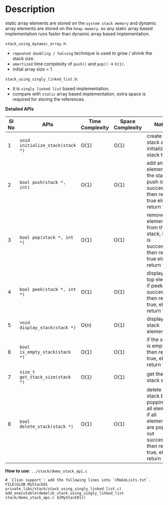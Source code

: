 # Description

static array elements are stored on the `system stack memory` and dynamic array elements are
 stored on the `heap memory`. so any static array based implementation runs faster than dynamic
  array based implementation.

`stack_using_dynamic_array.h`:
- `repeated doubling / halving` technique is used to grow / shrink the stack size.
- `amortized` time complexity of `push()` and `pop()` -> `O(1)`.
- initial array size = 1

`stack_using_singly_linked_list.h`:
- it is `singly linked list` based implementation.
- compare with `static` array based implementation, extra space is required for storing the references.

**Detailed APIs**

Sl No | APIs                             | Time Complexity | Space Complexity | Notes
------|----------------------------------|-----------------|------------------|------------------------------------------------------------------------------------
1     | `void initialize_stack(stack *)` | O(1)            | O(1)             | create the stack and initialize the stack top
2     | `bool push(stack *, int)`         | O(1)            | O(1)             | add an element into the stack, if push is successful, then return true else return false
3     | `bool pop(stack *, int *)`        | O(1)            | O(1)             | remove an element from the stack, if pop is successful then return true else return false
4     | `bool peek(stack *, int *)`       | O(1)            | O(1)             | display the top element, if peek is successful then return true, else return false
5     | `void display_stack(stack *)`    | O(n)            | O(1)             | display all stack elements
6     | `bool is_empty_stack(stack *)`    | O(1)            | O(1)             | if the stack is empty then return true, else return false
7     | `size_t get_stack_size(stack *)` | O(1)            | O(1)             | get the stack size
8     | `bool delete_stack(stack *)`     | O(1)            | O(1)              | delete the stack by popping out all elements, if all elements are popped out successfully then return true, else return false

**How to use**: `../stack/demo_stack_api.c`

```
# `Clion support`: add the following lines into `CMakeLists.txt`.
FILE(GLOB MyStack01 private_libs/stack/stack_using_singly_linked_list.c)
add_executable(demolib_stack_using_singly_linked_list stack/demo_stack_api.c ${MyStack01})
```